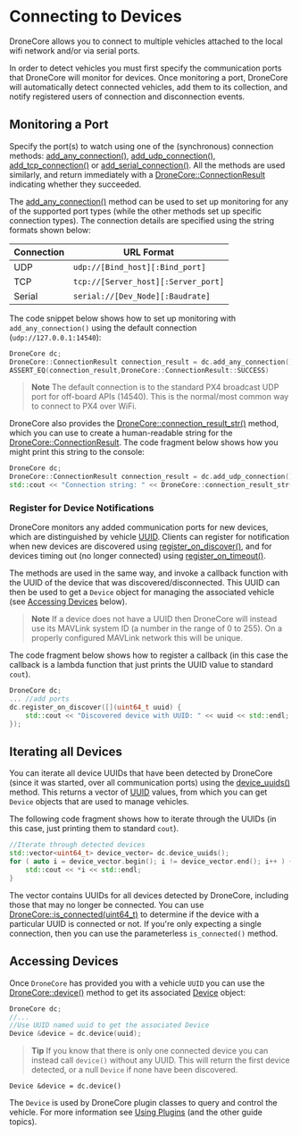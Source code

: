 # Connecting to Devices

DroneCore allows you to connect to multiple vehicles attached to the local wifi network and/or via serial ports. 

In order to detect vehicles you must first specify the communication ports that DroneCore will monitor for devices. Once monitoring a port, DroneCore will automatically detect connected vehicles, add them to its collection, and notify registered users of connection and disconnection events.

## Monitoring a Port

Specify the port(s) to watch using one of the (synchronous) connection methods: [add_any_connection()](../api_reference/classdronecore_1_1_drone_core.md#classdronecore_1_1_drone_core_1a384ae5189b047dd3df8d7e90c42fa021), [add_udp_connection()](../api_reference/classdronecore_1_1_drone_core.md#classdronecore_1_1_drone_core_1a7a04fbacf95eb6b21418032c8287dfbb), [add_tcp_connection()](../api_reference/classdronecore_1_1_drone_core.md#classdronecore_1_1_drone_core_1a725640cb53c0d077e753ea2d22717b68) or [add_serial_connection()](../api_reference/classdronecore_1_1_drone_core.md#classdronecore_1_1_drone_core_1abde7ed4d42875dc85c73d34fedab2902). All the methods are used similarly, and return immediately with a [DroneCore::ConnectionResult](../api_reference/classdronecore_1_1_drone_core.md#classdronecore_1_1_drone_core_1a9bdf4a0267d4851342617bdbcbbeead7) indicating whether they succeeded.

The [add_any_connection()](../api_reference/classdronecore_1_1_drone_core.md#classdronecore_1_1_drone_core_1a384ae5189b047dd3df8d7e90c42fa021) method can be used to set up monitoring for any of the supported port types (while the other methods set up specific connection types). The connection details are specified using the string formats shown below:

Connection | URL Format
--- | ---
UDP | `udp://[Bind_host][:Bind_port]`
TCP | `tcp://[Server_host][:Server_port]`
Serial | `serial://[Dev_Node][:Baudrate]`

The code snippet below shows how to set up monitoring with `add_any_connection()` using the default connection (`udp://127.0.0.1:14540`):

```cpp
DroneCore dc;
DroneCore::ConnectionResult connection_result = dc.add_any_connection(); 
ASSERT_EQ(connection_result,DroneCore::ConnectionResult::SUCCESS)
```

> **Note** The default connection is to the standard PX4 broadcast UDP port for off-board APIs (14540). This is the normal/most common way to connect to PX4 over WiFi.

DroneCore also provides the [DroneCore::connection_result_str()](../api_reference/classdronecore_1_1_drone_core.md#classdronecore_1_1_drone_core_1a84c40dcefcafe888c38a5ed8dd93b0af) method, which you can use to create a human-readable string for the [DroneCore::ConnectionResult](../api_reference/classdronecore_1_1_drone_core.md#classdronecore_1_1_drone_core_1a9bdf4a0267d4851342617bdbcbbeead7). The code fragment below shows how you might print this string to the console:
```cpp
DroneCore dc;
DroneCore::ConnectionResult connection_result = dc.add_udp_connection();
std::cout << "Connection string: " << DroneCore::connection_result_str(connection_result) << std::endl;
```


### Register for Device Notifications

DroneCore monitors any added communication ports for new devices, which are distinguished by vehicle [UUID](../api_reference/classdronecore_1_1_info.md#classdronecore_1_1_info_1a49c7dd5f1a369c8296f0c3a2443bc031).  Clients can register for notification when new devices are discovered using [register_on_discover()](../api_reference/classdronecore_1_1_drone_core.md#classdronecore_1_1_drone_core_1a864ec7349eba67b02b8b3792f6c388f9), and for devices timing out (no longer connected) using [register_on_timeout()](../api_reference/classdronecore_1_1_drone_core.md#classdronecore_1_1_drone_core_1ad8c0dc0100449d21a46a787c810e8978). 

The methods are used in the same way, and invoke a callback function with the UUID of the device that was discovered/disconnected. This UUID can then be used to get a `Device` object for managing the associated vehicle (see [Accessing Devices](#accessing-devices) below).

> **Note** If a device does not have a UUID then DroneCore will instead use its MAVLink system ID (a number in the range of 0 to 255).
On a properly configured MAVLink network this will be unique.

The code fragment below shows how to register a callback (in this case the callback is a lambda function that just prints the UUID value to standard `cout`).

```cpp
DroneCore dc;
... //add ports
dc.register_on_discover([](uint64_t uuid) {
    std::cout << "Discovered device with UUID: " << uuid << std::endl;
});
```

## Iterating all Devices

You can iterate all device UUIDs that have been detected by DroneCore 
(since it was started, over all communication ports) using the [device_uuids()](../api_reference/classdronecore_1_1_drone_core.md#classdronecore_1_1_drone_core_1a20490717da3893be2c6965b905a7c1db) method. This returns a vector of [UUID](../api_reference/classdronecore_1_1_info.md#classdronecore_1_1_info_1a49c7dd5f1a369c8296f0c3a2443bc031) values, from which you can get `Device` objects that are used to manage vehicles. 

The following code fragment shows how to iterate through the UUIDs (in this case, just printing them to standard `cout`).

```cpp
//Iterate through detected devices
std::vector<uint64_t> device_vector= dc.device_uuids();
for ( auto i = device_vector.begin(); i != device_vector.end(); i++ ) {
    std::cout << *i << std::endl;
}
```

The vector contains UUIDs for all devices detected by DroneCore, including those that may no longer be connected. 
You can use [DroneCore::is_connected(uint64_t)](../api_reference/classdronecore_1_1_drone_core.md#classdronecore_1_1_drone_core_1a2f78c2263df997d38cf508e327fcde23) to determine if the device with a particular UUID is connected or not. If you're only expecting a single connection, then you can use the parameterless `is_connected()` method.


## Accessing Devices

Once `DroneCore` has provided you with a vehicle `UUID` you can use the [DroneCore::device()](../api_reference/classdronecore_1_1_drone_core.md#classdronecore_1_1_drone_core_1a5bac6e419e56a1f77a51adef98e94e7c) method to get its associated [Device](../api_reference/classdronecore_1_1_device.md) object:

```cpp
DroneCore dc;
//... 
//Use UUID named uuid to get the associated Device
Device &device = dc.device(uuid);
```

> **Tip** If you know that there is only one connected device you can instead call `device()` without any UUID. This will 
return the first device detected, or a null `Device` if none have been discovered.
```
Device &device = dc.device()
```

The `Device` is used by DroneCore plugin classes to query and control the vehicle. For more information see [Using Plugins](../guide/using_plugins.md) (and the other guide topics).